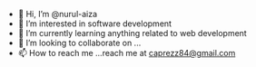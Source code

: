 - 👋 Hi, I’m @nurul-aiza
- 👀 I’m interested in software development
- 🌱 I’m currently learning anything related to web development
- 💞️ I’m looking to collaborate on ...
- 📫 How to reach me ...reach me at caprezz84@gmail.com

<!---
nurul-aiza/nurul-aiza is a ✨ special ✨ repository because its `README.md` (this file) appears on your GitHub profile.
You can click the Preview link to take a look at your changes.
--->
